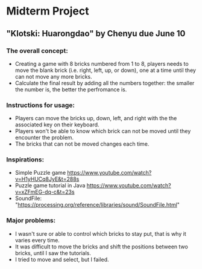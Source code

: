 # Midterm Project
## "Klotski: Huarongdao" by Chenyu due June 10
### The overall concept: 
- Creating a game with 8 bricks numbered from 1 to 8, 
players needs to move the blank brick (i.e. right, left, up, or down), one at a time until they can not move any more bricks.
- Calculate the final result by adding all the numbers together:
the smaller the number is, the better the perfromance is.
### Instructions for usage:
- Players can move the bricks up, down, left, and right with the the associated key on their keyboard.
- Players won't be able to know which brick can not be moved until they encounter the problem.
- The bricks that can not be moved changes each time. 
### Inspirations:
- Simple Puzzle game <https://www.youtube.com/watch?v=H1yHUCq8JyE&t=288s>
- Puzzle game tutorial in Java <https://www.youtube.com/watch?v=xZFmEG-dq-c&t=23s>
- SoundFile: "https://processing.org/reference/libraries/sound/SoundFile.html"
### Major problems:
- I wasn't sure or able to control which bricks to stay put, that is why it varies every time.
- It was difficult to move the bricks and shift the positions between two bricks, until I saw the tutorials.
- I tried to move and select, but I failed. 
